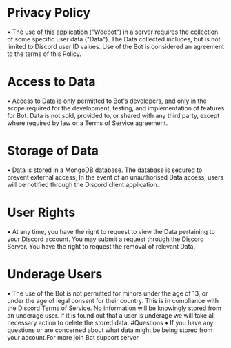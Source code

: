 # Privacy Policy
• The use of this application ("Woebot") in a server requires the collection of some specific user data ("Data"). The Data collected includes, but is not limited to Discord user ID values. Use of the Bot is considered an agreement to the terms of this Policy.
# Access to Data
• Access to Data is only permitted to Bot's developers, and only in the scope required for the development, testing, and implementation of features for Bot. Data is not sold, provided to, or shared with any third party, except where required by law or a Terms of Service agreement.
# Storage of Data
• Data is stored in a MongoDB database. The database is secured to prevent external access, In the event of an unauthorised Data access, users will be notified through the Discord client application.
# User Rights
• At any time, you have the right to request to view the Data pertaining to your Discord account. You may submit a request through the Discord Server. You have the right to request the removal of relevant Data.
# Underage Users
• The use of the Bot is not permitted for minors under the age of 13, or under the age of legal consent for their country. This is in compliance with the Discord Terms of Service. No information will be knowingly stored from an underage user. If it is found out that a user is underage we will take all necessary action to delete the stored data.
#Questions
• If you have any questions or are concerned about what data might be being stored from your account.For more join Bot support server
